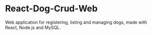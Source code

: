 # React-Dog-Crud-Web
Web application for registering, listing and managing dogs, made with React, Node.js and MySQL.
